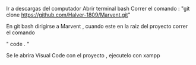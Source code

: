 Ir a descargas del computador 
Abrir terminal bash 
Correr el comando :
"git clone https://github.com/Halver-1809/Marvent.git"

En git bash dirigirse a Marvent , cuando este en la raiz del proyecto correr el comando

" code . " 


Se le abrira Visual Code con el proyecto , ejecutelo con xampp
